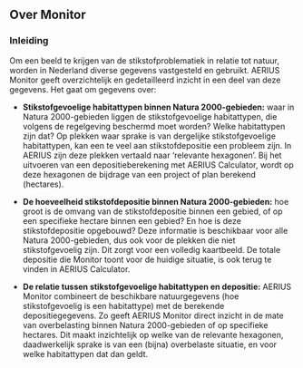 ## Over Monitor

### Inleiding

Om een beeld te krijgen van de stikstofproblematiek in relatie tot natuur, worden in Nederland diverse gegevens vastgesteld en gebruikt. AERIUS Monitor geeft overzichtelijk en gedetailleerd inzicht in een deel van deze gegevens. Het gaat om gegevens over:

- **Stikstofgevoelige habitattypen binnen Natura 2000-gebieden:** waar in Natura 2000-gebieden liggen de stikstofgevoelige habitattypen, die volgens de regelgeving beschermd moet worden? Welke habitattypen zijn dat? Op plekken waar sprake is van dergelijke stikstofgevoelige habitattypen, kan een te veel aan stikstofdepositie een probleem zijn. In AERIUS zijn deze plekken vertaald naar ‘relevante hexagonen’. Bij het uitvoeren van een depositieberekening met AERIUS Calculator, wordt op deze hexagonen de bijdrage van een project of plan berekend (hectares).

- **De hoeveelheid stikstofdepositie binnen Natura 2000-gebieden:** hoe groot is de omvang van de stikstofdepositie binnen een gebied, of op een specifieke hectare binnen een gebied? En hoe is deze stikstofdepositie opgebouwd? Deze informatie is beschikbaar voor alle Natura 2000-gebieden, dus ook voor de plekken die niet stikstofgevoelig zijn. Dit zorgt voor een volledig kaartbeeld. De totale depositie die Monitor toont voor de huidige situatie, is ook terug te vinden in AERIUS Calculator.

- **De relatie tussen stikstofgevoelige habitattypen en depositie:** AERIUS Monitor combineert de beschikbare natuurgegevens (hoe stikstofgevoelig is een habitattype) met de berekende depositiegegevens. Zo geeft AERIUS Monitor direct inzicht in de mate van overbelasting binnen Natura 2000-gebieden of op specifieke hectares. Dit maakt inzichtelijk op welke van de relevante hexagonen, daadwerkelijk sprake is van een (bijna) overbelaste situatie, en voor welke habitattypen dat dan geldt.
